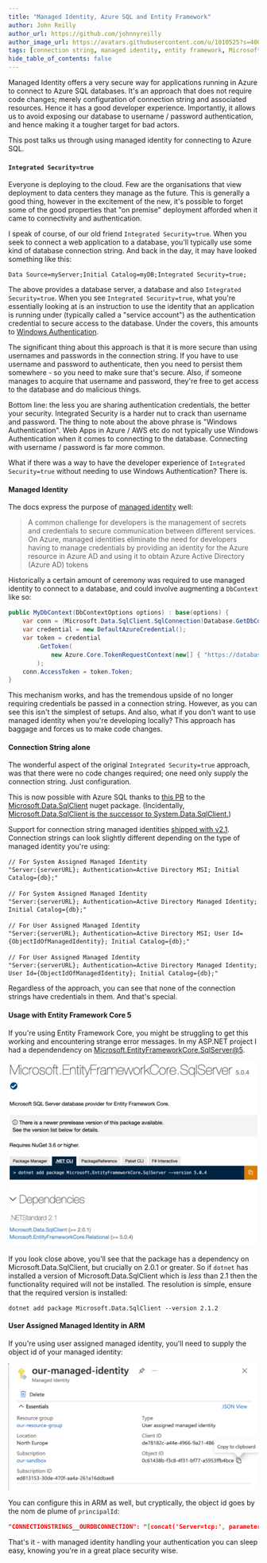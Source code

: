 ```yaml
---
title: "Managed Identity, Azure SQL and Entity Framework"
author: John Reilly
author_url: https://github.com/johnnyreilly
author_image_url: https://avatars.githubusercontent.com/u/1010525?s=400&u=294033082cfecf8ad1645b4290e362583b33094a&v=4
tags: [connection string, managed identity, entity framework, Microsoft.Data.SqlClient]
hide_table_of_contents: false
---
```

Managed Identity offers a very secure way for applications running in Azure to connect to Azure SQL databases. It's an approach that does not require code changes; merely configuration of connection string and associated resources. Hence it has a good developer experience. Importantly, it allows us to avoid exposing our database to username / password authentication, and hence making it a tougher target for bad actors.

This post talks us through using managed identity for connecting to Azure SQL. 

#### `Integrated Security=true`

Everyone is deploying to the cloud. Few are the organisations that view deployment to data centers they manage as the future. This is generally a good thing, however in the excitement of the new, it's possible to forget some of the good properties that "on premise" deployment afforded when it came to connectivity and authentication.

I speak of course, of our old friend `Integrated Security=true`. When you seek to connect a web application to a database, you'll typically use some kind of database connection string. And back in the day, it may have looked something like this:

```
Data Source=myServer;Initial Catalog=myDB;Integrated Security=true;
```

The above provides a database server, a database and also `Integrated Security=true`. When you see `Integrated Security=true`, what you're essentially looking at is an instruction to use the identity that an application is running under (typically called a "service account") as the authentication credential to secure access to the database. Under the covers, this amounts to [Windows Authentication](https://docs.microsoft.com/en-us/dotnet/framework/data/adonet/sql/authentication-in-sql-server).

The significant thing about this approach is that it is more secure than using usernames and passwords in the connection string. If you have to use username and password to authenticate, then you need to persist them somewhere - so you need to make sure that's secure. Also, if someone manages to acquire that username and password, they're free to get access to the database and do malicious things.

Bottom line: the less you are sharing authentication credentials, the better your security. Integrated Security is a harder nut to crack than username and password. The thing to note about the above phrase is "Windows Authentication".  Web Apps in Azure / AWS etc do not typically use Windows Authentication when it comes to connecting to the database.  Connecting with username / password is far more common.

What if there was a way to have the developer experience of `Integrated Security=true` without needing to use Windows Authentication?  There is.

#### Managed Identity

The docs express the purpose of [managed identity](https://docs.microsoft.com/en-us/azure/active-directory/managed-identities-azure-resources/overview) well:

> A common challenge for developers is the management of secrets and credentials to secure communication between different services. On Azure, managed identities eliminate the need for developers having to manage credentials by providing an identity for the Azure resource in Azure AD and using it to obtain Azure Active Directory (Azure AD) tokens

Historically a certain amount of ceremony was required to use managed identity to connect to a database, and could involve augmenting a `DbContext` like so:

```cs
public MyDbContext(DbContextOptions options) : base(options) {
    var conn = (Microsoft.Data.SqlClient.SqlConnection)Database.GetDbConnection();
    var credential = new DefaultAzureCredential();
    var token = credential
        .GetToken(
            new Azure.Core.TokenRequestContext(new[] { "https://database.windows.net/.default" })
        );
    conn.AccessToken = token.Token;
}
```

This mechanism works, and has the tremendous upside of no longer requiring credentials be passed in a connection string.  However, as you can see this isn't the simplest of setups.  And also, what if you don't want to use managed identity when you're developing locally?  This approach has baggage and forces us to make code changes.

#### Connection String alone

The wonderful aspect of the original `Integrated Security=true` approach, was that there were no code changes required; one need only supply the connection string. Just configuration.

This is now possible with Azure SQL thanks to [this PR](https://github.com/dotnet/SqlClient/pull/730) to the [Microsoft.Data.SqlClient](https://www.nuget.org/packages/Microsoft.Data.SqlClient/) nuget package. (Incidentally, [Microsoft.Data.SqlClient is the successor to System.Data.SqlClient.](https://devblogs.microsoft.com/dotnet/introducing-the-new-microsoftdatasqlclient/))

Support for connection string managed identities [shipped with v2.1](https://github.com/dotnet/SqlClient/blob/master/release-notes/2.1/2.1.0.md#Azure-Active-Directory-Managed-Identity-authentication). Connection strings can look slightly different depending on the type of managed identity you're using:

```
// For System Assigned Managed Identity
"Server:{serverURL}; Authentication=Active Directory MSI; Initial Catalog={db};"

// For System Assigned Managed Identity
"Server:{serverURL}; Authentication=Active Directory Managed Identity; Initial Catalog={db};"

// For User Assigned Managed Identity
"Server:{serverURL}; Authentication=Active Directory MSI; User Id={ObjectIdOfManagedIdentity}; Initial Catalog={db};"

// For User Assigned Managed Identity
"Server:{serverURL}; Authentication=Active Directory Managed Identity; User Id={ObjectIdOfManagedIdentity}; Initial Catalog={db};"
```

Regardless of the approach, you can see that none of the connection strings have credentials in them.  And that's special.

#### Usage with Entity Framework Core 5

If you're using Entity Framework Core, you might be struggling to get this working and encountering strange error messages.  In my ASP.NET project I had a dependendency on 
[Microsoft.EntityFrameworkCore.SqlServer@5](https://www.nuget.org/packages/Microsoft.EntityFrameworkCore.SqlServer/5.0.4).

![Microsoft.EntityFrameworkCore.SqlServer@5 in NuGet](../static/blog/2021-03-10-managed-identity-azure-sql-entity-framework/entity-framework-core-nuget.png)

If you look close above, you'll see that the package has a dependency on Microsoft.Data.SqlClient, but crucially on 2.0.1 or greater.  So if `dotnet` has installed a version of Microsoft.Data.SqlClient which is *less* than 2.1 then the functionality required will not be installed. The resolution is simple, ensure that the required version is installed:

```
dotnet add package Microsoft.Data.SqlClient --version 2.1.2
```

#### User Assigned Managed Identity in ARM

If you're using user assigned managed identity, you'll need to supply the object id of your managed identity:

![Managed Identity object id](../static/blog/2021-03-10-managed-identity-azure-sql-entity-framework/managed-identity-object-id.png)

You can configure this in ARM as well, but cryptically, the object id goes by the nom de plume of `principalId`:

```json
"CONNECTIONSTRINGS__OURDBCONNECTION": "[concat('Server=tcp:', parameters('sqlServerName') , '.database.windows.net,1433;Initial Catalog=', parameters('sqlDatabaseName'),';Authentication=Active Directory MSI',';User Id=', reference(resourceId('Microsoft.ManagedIdentity/userAssignedIdentities/', parameters('managedIdentityName')), '2018-11-30').principalId)]"
```

That's it - with managed identity handling your authentication you can sleep easy, knowing you're in a great place security wise.